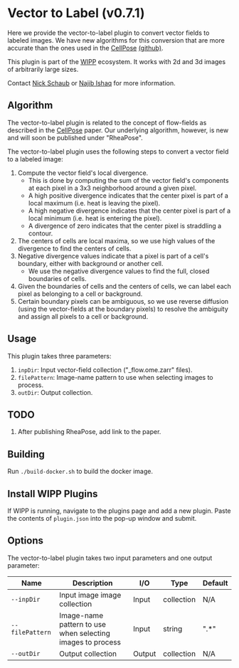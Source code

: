 # Vector to Label (v0.7.1)

Here we provide the vector-to-label plugin to convert vector fields to labeled images.
We have new algorithms for this conversion that are more accurate than the ones used in the [CellPose](https://www.nature.com/articles/s41592-020-01018-x.epdf?sharing_token=yrCA1mB-y9TR8-RC8w_CPdRgN0jAjWel9jnR3ZoTv0Ms-A3TbUG5N7s_6d3I7lMImMDE6cyl-17ubiknffX50r-dX1un0XSIQ2PGYWsCV1du16fIaipcHNxste8FMByEL75Ek_S2_UEVkSk7lCFllWEVogGWJwmQkBC9uKq9UEA%3D) [(github)](https://github.com/MouseLand/cellpose).

This plugin is part of the [WIPP](https://isg.nist.gov/deepzoomweb/software/wipp) ecosystem.
It works with 2d and 3d images of arbitrarily large sizes.

Contact [Nick Schaub](mailto:nick.schaub@nih.gov) or [Najib Ishaq](mailto:najib.ishaq@nih.gov) for more information.

## Algorithm

The vector-to-label plugin is related to the concept of flow-fields as described in the [CellPose](https://www.nature.com/articles/s41592-020-01018-x.epdf?sharing_token=yrCA1mB-y9TR8-RC8w_CPdRgN0jAjWel9jnR3ZoTv0Ms-A3TbUG5N7s_6d3I7lMImMDE6cyl-17ubiknffX50r-dX1un0XSIQ2PGYWsCV1du16fIaipcHNxste8FMByEL75Ek_S2_UEVkSk7lCFllWEVogGWJwmQkBC9uKq9UEA%3D) paper.
Our underlying algorithm, however, is new and will soon be published under "RheaPose".

The vector-to-label plugin uses the following steps to convert a vector field to a labeled image:

1. Compute the vector field's local divergence.
   - This is done by computing the sum of the vector field's components at each pixel in a 3x3 neighborhood around a given pixel.
   - A high positive divergence indicates that the center pixel is part of a local maximum (i.e. heat is leaving the pixel).
   - A high negative divergence indicates that the center pixel is part of a local minimum (i.e. heat is entering the pixel).
   - A divergence of zero indicates that the center pixel is straddling a contour.
2. The centers of cells are local maxima, so we use high values of the divergence to find the centers of cells.
3. Negative divergence values indicate that a pixel is part of a cell's boundary, either with background or another cell.
   - We use the negative divergence values to find the full, closed boundaries of cells.
4. Given the boundaries of cells and the centers of cells, we can label each pixel as belonging to a cell or background.
5. Certain boundary pixels can be ambiguous, so we use reverse diffusion (using the vector-fields at the boundary pixels) to resolve the ambiguity and assign all pixels to a cell or background.

## Usage

This plugin takes three parameters:

1. `inpDir`: Input vector-field collection ("_flow.ome.zarr" files).
2. `filePattern`: Image-name pattern to use when selecting images to process.
3. `outDir`: Output collection.

## TODO

1. After publishing RheaPose, add link to the paper.

## Building

Run `./build-docker.sh` to build the docker image.

## Install WIPP Plugins

If WIPP is running, navigate to the plugins page and add a new plugin.
Paste the contents of `plugin.json` into the pop-up window and submit.

## Options

The vector-to-label plugin takes two input parameters and one output parameter:

| Name                       | Description                                                                  | I/O    | Type       | Default |
| -------------------------- | ---------------------------------------------------------------------------- | ------ | ---------- | ------- |
| `--inpDir`                 | Input image image collection                                                 | Input  | collection | N/A     |
| `--filePattern`            | Image-name pattern to use when selecting images to process                   | Input  | string     | ".*"    |
| `--outDir`                 | Output collection                                                            | Output | collection | N/A     |
